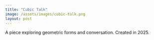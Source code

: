 ```yaml
---
title: "Cubic Talk"
image: /assets/images/cubic-talk.png
layout: post
---
```


A piece exploring geometric forms and conversation. Created in 2025.